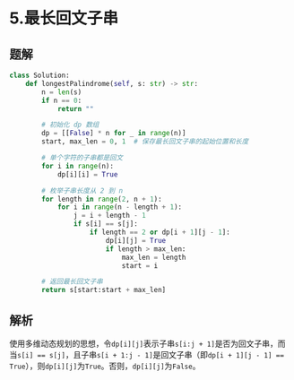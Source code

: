 # 5.最长回文子串

## 题解

```python
class Solution:
    def longestPalindrome(self, s: str) -> str:
        n = len(s)
        if n == 0:
            return ""

        # 初始化 dp 数组
        dp = [[False] * n for _ in range(n)]
        start, max_len = 0, 1  # 保存最长回文子串的起始位置和长度

        # 单个字符的子串都是回文
        for i in range(n):
            dp[i][i] = True

        # 枚举子串长度从 2 到 n
        for length in range(2, n + 1):
            for i in range(n - length + 1):
                j = i + length - 1
                if s[i] == s[j]:
                    if length == 2 or dp[i + 1][j - 1]:
                        dp[i][j] = True
                        if length > max_len:
                            max_len = length
                            start = i

        # 返回最长回文子串
        return s[start:start + max_len]
```

## 解析

使用多维动态规划的思想，令`dp[i][j]`表示子串`s[i:j + 1]`是否为回文子串，而当`s[i] == s[j]`，且子串`s[i + 1:j - 1]`是回文子串（即`dp[i + 1][j - 1] == True`），则`dp[i][j]`为`True`。否则，`dp[i][j]`为`False`。
